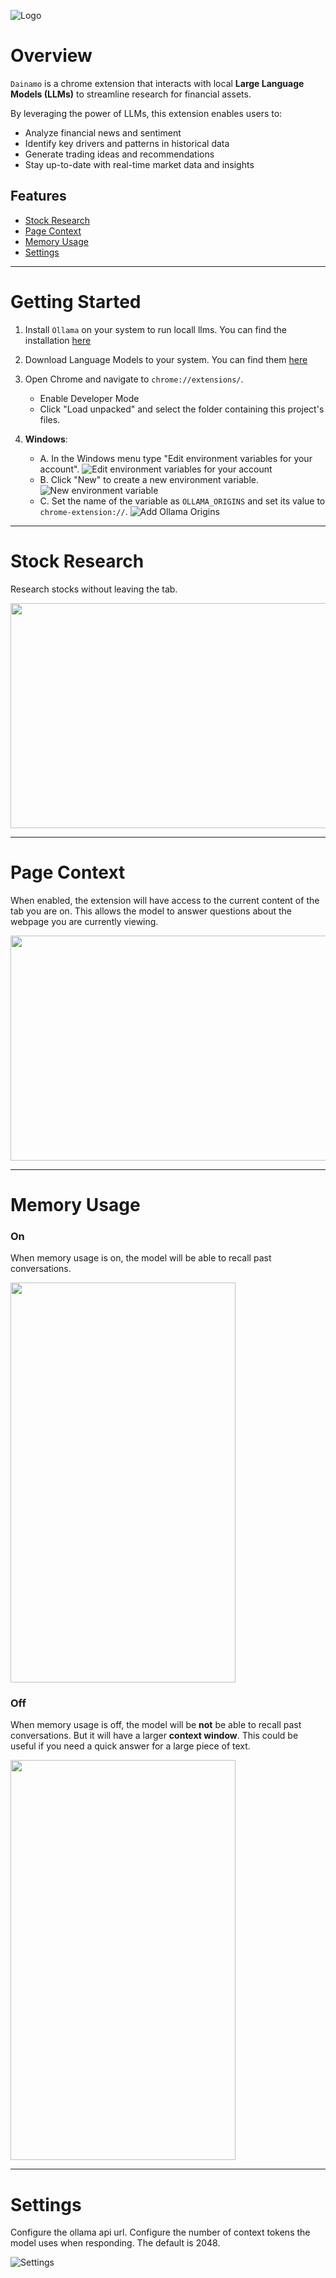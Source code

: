 ![Logo](src/assets/title.PNG)

# Overview

`Dainamo` is a chrome extension that interacts with local **Large Language Models (LLMs)** to streamline research for financial assets.

By leveraging the power of LLMs, this extension enables users to:

- Analyze financial news and sentiment
- Identify key drivers and patterns in historical data
- Generate trading ideas and recommendations
- Stay up-to-date with real-time market data and insights

## Features

- [Stock Research](#stock-research)
- [Page Context](#page-context)
- [Memory Usage](#memory-usage)
- [Settings](#settings)

---

# Getting Started

1. Install `Ollama` on your system to run locall llms. You can find the installation [here](https://ollama.com/)

2. Download Language Models to your system. You can find them [here](https://ollama.com/search)

3. Open Chrome and navigate to `chrome://extensions/`.

   - Enable Developer Mode
   - Click "Load unpacked" and select the folder containing this project's files.

4. **Windows**:

   - A. In the Windows menu type "Edit environment variables for your account".
     ![Edit environment variables for your account](src/assets/windows_edit_env.PNG)
   - B. Click "New" to create a new environment variable.
     ![New environment variable](src/assets/add_env.PNG.PNG)
   - C. Set the name of the variable as `OLLAMA_ORIGINS` and set its value to `chrome-extension://`.
     ![Add Ollama Origins](src/assets/var_creation.PNG)

---

# Stock Research

Research stocks without leaving the tab.

<img src="src/assets/videos/tsla_research.gif" width="640" height="360">

---

# Page Context

When enabled, the extension will have access to the current content of the tab you are on. This allows the model to answer questions about the webpage you are currently viewing.

<img src="src/assets/videos/page_context.gif" width="640" height="360">

---

# Memory Usage

### On

When memory usage is on, the model will be able to recall past conversations.

<img src="src/assets/videos/memory_on.gif" width="360" height="640">

### Off

When memory usage is off, the model will be **not** be able to recall past conversations. But it will have a larger **context window**. This could be useful if you need a quick answer for a large piece of text.

<img src="src/assets/videos/memory_off.gif" width="360" height="640">

---

# Settings

Configure the ollama api url.
Configure the number of context tokens the model uses when responding. The default is 2048.

![Settings](src/assets/settings.PNG)
